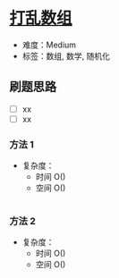 # [打乱数组](https://leetcode-cn.com/problems/shuffle-an-array/)

- 难度：Medium
- 标签：数组, 数学, 随机化

## 刷题思路

- [ ] xx
- [ ] xx

### 方法 1

- 复杂度：
    - 时间 O()
    - 空间 O()

``` js

```

### 方法 2

- 复杂度：
    - 时间 O()
    - 空间 O()

``` js

```

